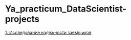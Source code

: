 # Ya_practicum_DataScientist-projects

[1. Исследование надёжности заёмщиков](study_projects/001_music.ipynb) 
